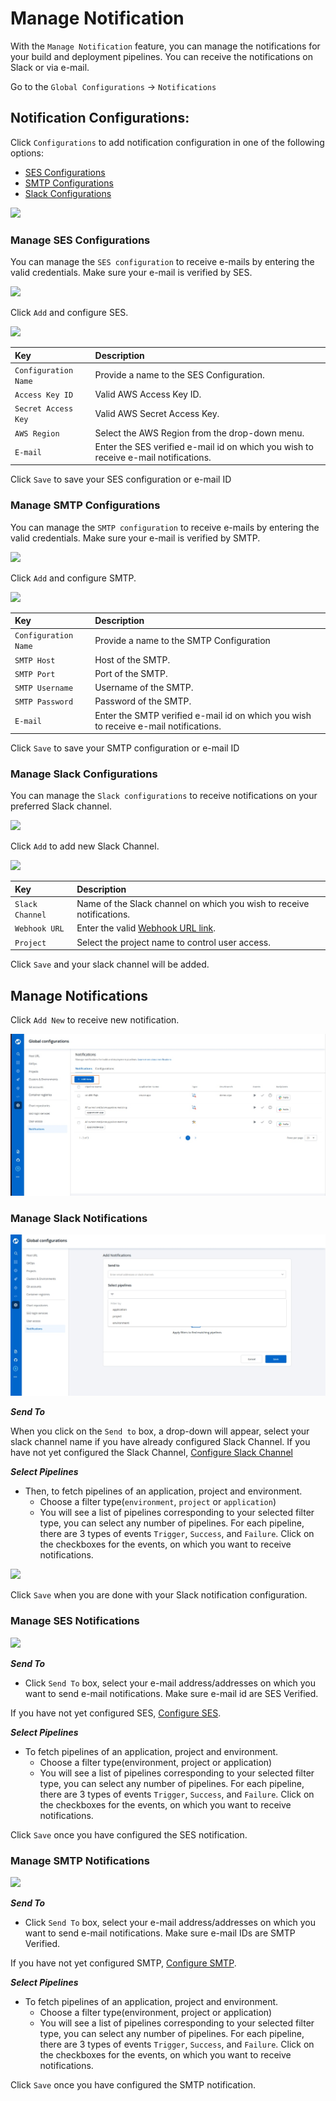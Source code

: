 # Manage Notification

With the `Manage Notification` feature, you can manage the notifications for your build and deployment pipelines. You can receive the notifications on Slack or via e-mail.

Go to the `Global Configurations` -&gt; `Notifications`

## Notification Configurations:

Click `Configurations` to add notification configuration in one of the following options:
* [SES Configurations](#manage-ses-configurations)
* [SMTP Configurations](#manage-smtp-configurations)
* [Slack Configurations](#manage-slack-notifications)

![](https://devtron-public-asset.s3.us-east-2.amazonaws.com/images/global-configurations/manage-notification/notifications-configurations.jpg)

### **Manage SES Configurations**

You can manage the `SES configuration` to receive e-mails by entering the valid credentials. Make sure your e-mail is verified by SES.

![](../../.gitbook/assets/gc-noitfication-condfiguration-add.jpg)

Click `Add` and configure SES.

![](../../.gitbook/assets/gc-noitfication-condfiguration-ses-confige%20%283%29.jpg)

| Key | Description |
| :--- | :--- |
| `Configuration Name` | Provide a name to the SES Configuration. |
| `Access Key ID` | Valid AWS Access Key ID. |
| `Secret Access Key` | Valid AWS Secret Access Key. |
| `AWS Region` | Select the AWS Region from the drop-down menu. |
| `E-mail` | Enter the SES verified e-mail id on which you wish to receive e-mail notifications. |

Click `Save` to save your SES configuration or e-mail ID


### **Manage SMTP Configurations**

You can manage the `SMTP configuration` to receive e-mails by entering the valid credentials. Make sure your e-mail is verified by SMTP.

![](https://devtron-public-asset.s3.us-east-2.amazonaws.com/images/global-configurations/manage-notification/smtp-configurations.jpg)

Click `Add` and configure SMTP.

![](https://devtron-public-asset.s3.us-east-2.amazonaws.com/images/global-configurations/manage-notification/configure-smtp.jpg)


| Key | Description |
| :--- | :--- |
| `Configuration Name` | Provide a name to the SMTP Configuration |
| `SMTP Host` | Host of the SMTP. |
| `SMTP Port` | Port of the SMTP. |
| `SMTP Username` | Username of the SMTP. |
| `SMTP Password` | Password of the SMTP. |
| `E-mail` | Enter the SMTP verified e-mail id on which you wish to receive e-mail notifications. |

Click `Save` to save your SMTP configuration or e-mail ID

### **Manage Slack Configurations**

You can manage the `Slack configurations` to receive notifications on your preferred Slack channel.

![](../../.gitbook/assets/gc-noitfication-condfiguration-add-slack.jpg)

Click `Add` to add new Slack Channel.

![](../../.gitbook/assets/gc-noitfication-condfiguration-configure-slack.jpg)

| Key | Description |
| :--- | :--- |
| `Slack Channel` | Name of the Slack channel on which you wish to receive notifications. |
| `Webhook URL` | Enter the valid [Webhook URL link](https://slack.com/intl/en-gb/help/articles/115005265063-Incoming-webhooks-for-Slack). |
| `Project` | Select the project name to control user access. |

Click `Save` and your slack channel will be added.

## **Manage Notifications**

Click `Add New` to receive new notification.

![](../../user-guide/global-configurations/images/notifications-add.jpg)

### **Manage Slack Notifications**

![](../../user-guide/global-configurations/images/manage-slack-notifications.jpg)

_**Send To**_

When you click on the `Send to` box, a drop-down will appear, select your slack channel name if you have already configured Slack Channel. If you have not yet configured the Slack Channel, [Configure Slack Channel](manage-notification.md#manage-slack-configurations)

_**Select Pipelines**_

* Then, to fetch pipelines of an application, project and environment.
  * Choose a filter type\(`environment`, `project` or `application`\)
  * You will see a list of pipelines corresponding to your selected filter type, you can select any number of pipelines. For each pipeline, there are 3 types of events `Trigger`, `Success`, and `Failure`. Click on the checkboxes for the events, on which you want to receive notifications.

![](../../.gitbook/assets/gc-noitfication-add-notification-configuration-select-event.jpg)

Click `Save` when you are done with your Slack notification configuration.

### **Manage SES Notifications**

![](https://devtron-public-asset.s3.us-east-2.amazonaws.com/images/global-configurations/manage-notification/ses-notifications.jpg)

_**Send To**_

* Click `Send To` box, select your e-mail address/addresses on which you want to send e-mail notifications. Make sure e-mail id are SES Verified.

If you have not yet configured SES, [Configure SES](manage-notification.md#manage-ses-configurations).

_**Select Pipelines**_

* To fetch pipelines of an application, project and environment.
  * Choose a filter type\(environment, project or application\)
  * You will see a list of pipelines corresponding to your selected filter type, you can select any number of pipelines. For each pipeline, there are 3 types of events `Trigger`, `Success`, and `Failure`. Click on the checkboxes for the events, on which you want to receive notifications.

Click `Save` once you have configured the SES notification.

### **Manage SMTP Notifications**

![](https://devtron-public-asset.s3.us-east-2.amazonaws.com/images/global-configurations/manage-notification/smtp-notifications.jpg)

_**Send To**_

* Click `Send To` box, select your e-mail address/addresses on which you want to send e-mail notifications. Make sure e-mail IDs are SMTP Verified.

If you have not yet configured SMTP, [Configure SMTP](manage-notification.md#manage-smtp-configurations).

_**Select Pipelines**_

* To fetch pipelines of an application, project and environment.
  * Choose a filter type\(environment, project or application\)
  * You will see a list of pipelines corresponding to your selected filter type, you can select any number of pipelines. For each pipeline, there are 3 types of events `Trigger`, `Success`, and `Failure`. Click on the checkboxes for the events, on which you want to receive notifications.

Click `Save` once you have configured the SMTP notification.

